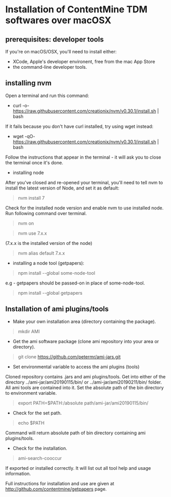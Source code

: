 # Installation of ContentMine TDM softwares over macOSX


## prerequisites: developer tools

If you're on macOS/OSX, you'll need to install either:

- XCode, Apple's developer environent, free from the mac App Store
- the command-line developer tools.
## installing nvm

Open a terminal and run this command:

- curl -o- https://raw.githubusercontent.com/creationix/nvm/v0.30.1/install.sh | bash

If it fails because you don't have curl installed, try using wget instead:

- wget -qO- https://raw.githubusercontent.com/creationix/nvm/v0.30.1/install.sh | bash

Follow the instructions that appear in the terminal - it will ask you to close the terminal once it's done.

- installing node

After you've closed and re-opened your terminal, you'll need to tell nvm to install the latest version of Node, and set it as default:

>nvm install 7

Check for the installed node version and enable nvm to use installed node. Run following command over terminal.

>nvm on

>nvm use 7.x.x

(7.x.x is the installed version of the node)

>nvm alias default 7.x.x

- installing a node tool (getpapers):

>npm install --global some-node-tool

e.g - getpapers should be passed-on in place of some-node-tool.

>npm install --global getpapers

## Installation of ami plugins/tools

- Make your own installation area (directory containing the package).
   
> mkdir AMI

- Get the ami software package (clone ami repository into your area or directory).  

> git clone https://github.com/petermr/ami-jars.git

- Set environmental variable to access the ami plugins (tools)

Cloned repository contains .jars and ami plugins/tools. Get into either of the directory ../ami-jar/ami20190115/bin/ or 
../ami-jar/ami20190211/bin/ folder. All ami tools are contained into it. Set the absolute path of the bin directory to environment variable.

> export PATH=$PATH:/absolute path/ami-jar/ami20190115/bin/


- Check for the set path.

> echo $PATH

Command will return absolute path of bin directory containing ami plugins/tools.

- Check for the installation.

> ami-search-cooccur

If exported or installed correctly. It will list out all tool help and usage information.


Full instructions for installation and use are given at http://github.com/contentmine/getpapers page. 

